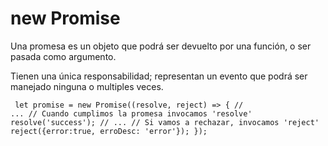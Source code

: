 # new Promise

Una promesa es un objeto que podrá ser devuelto por una función, o ser pasada como argumento.

Tienen una única responsabilidad; representan un evento que podrá ser manejado ninguna o multiples veces.

<code><pre>
let promise = new Promise((resolve, reject) => {
  // ...
  // Cuando cumplimos la promesa invocamos 'resolve'
  resolve('success');
  // ...
  // Si vamos a rechazar, invocamos 'reject'
  reject({error:true, erroDesc: 'error'});
});
</pre></code>
